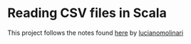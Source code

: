 # Reading CSV files in Scala

This project follows the notes found [here](https://lucianomolinari.com/2016/04/30/reading-and-processing-a-csv-file-with-scala/) by [lucianomolinari](https://github.com/lucmolinari)
